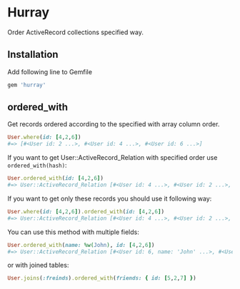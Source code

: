 # Hurray
Order ActiveRecord collections specified way.

Installation
--
Add following line to Gemfile

``` ruby
gem 'hurray'
```

ordered_with
--
Get records ordered according to the specified with array column order.<br />

``` ruby
User.where(id: [4,2,6])
#=> [#<User id: 2 ...>, #<User id: 4 ...>, #<User id: 6 ...>]
```

If you want to get User::ActiveRecord_Relation with specified order use ``ordered_with(hash)``:

``` ruby
User.ordered_with(id: [4,2,6])
#=> User::ActiveRecord_Relation [#<User id: 4 ...>, #<User id: 2 ...>, #<User id: 6 ...>, #<User id: 1 ...>, ...]
```

If you want to get only these records you should use it following way:

``` ruby
User.where(id: [4,2,6]).ordered_with(id: [4,2,6])
#=> User::ActiveRecord_Relation [#<User id: 4 ...>, #<User id: 2 ...>, #<User id: 6 ...>, #<User id: 1 ...>]
```

You can use this method with multiple fields:

``` ruby
User.ordered_with(name: %w(John), id: [4,2,6])
#=> User::ActiveRecord_Relation [#<User id: 6, name: 'John' ...>, #<User id: 4 ...>, #<User id: 2 ...>, ...]
```

or with joined tables:

``` ruby
User.joins(:freinds).ordered_with(friends: { id: [5,2,7] })
```
